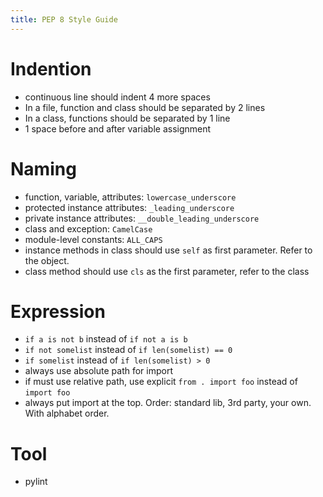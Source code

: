 ```yaml
---
title: PEP 8 Style Guide
---
```


Indention
=========

* continuous line should indent 4 more spaces
* In a file, function and class should be separated by 2 lines
* In a class, functions should be separated by 1 line
* 1 space before and after variable assignment

Naming
======

* function, variable, attributes: `lowercase_underscore`
* protected instance attributes: `_leading_underscore`
* private instance attributes: `__double_leading_underscore`
* class and exception: `CamelCase`
* module-level constants: `ALL_CAPS`
* instance methods in class should use `self` as first parameter. Refer to the object.
* class method should use `cls` as the first parameter, refer to the class

Expression
==========

* `if a is not b` instead of `if not a is b`
* `if not somelist` instead of `if len(somelist) == 0`
* `if somelist` instead of `if len(somelist) > 0`
* always use absolute path for import
* if must use relative path, use explicit `from . import foo` instead of `import foo`
* always put import at the top. Order: standard lib, 3rd party, your own. With alphabet order.

Tool
====
* pylint
